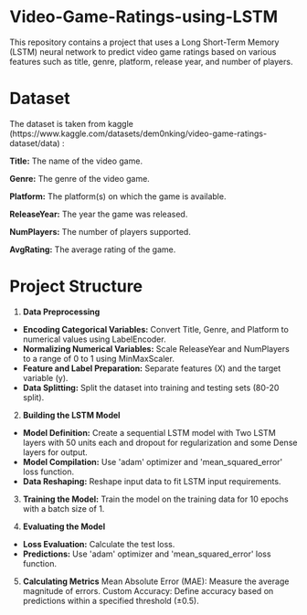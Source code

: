 # Video-Game-Ratings-using-LSTM
This repository contains a project that uses a Long Short-Term Memory (LSTM) neural network to predict video game ratings based on various features such as title, genre, platform, release year, and number of players.

# Dataset

<p>The dataset is taken from kaggle (https://www.kaggle.com/datasets/dem0nking/video-game-ratings-dataset/data) :</p>

<b>Title:</b> The name of the video game.

<b>Genre:</b> The genre of the video game.

<b>Platform:</b> The platform(s) on which the game is available.

<b>ReleaseYear:</b> The year the game was released.

<b>NumPlayers:</b> The number of players supported.

<b>AvgRating:</b> The average rating of the game.

# Project Structure

1. <b>Data Preprocessing</b>

<ul>
  <li><b>Encoding Categorical Variables:</b> Convert Title, Genre, and Platform to numerical values using LabelEncoder.</li>
  <li><b>Normalizing Numerical Variables:</b> Scale ReleaseYear and NumPlayers to a range of 0 to 1 using MinMaxScaler.</li>
  <li><b>Feature and Label Preparation:</b> Separate features (X) and the target variable (y).</li>
  <li><b>Data Splitting:</b> Split the dataset into training and testing sets (80-20 split).</li>
</ul>

2. <b>Building the LSTM Model</b>

<ul>
  <li><b>Model Definition:</b> Create a sequential LSTM model with Two LSTM layers with 50 units each and dropout for regularization and some Dense layers for output.</li>
  <li><b>Model Compilation:</b> Use 'adam' optimizer and 'mean_squared_error' loss function.</li>
  <li><b>Data Reshaping:</b> Reshape input data to fit LSTM input requirements.</li>
</ul>

3. <p><b>Training the Model:</b> Train the model on the training data for 10 epochs with a batch size of 1.</p>

4. <b>Evaluating the Model</b>

<ul>
  <li><b>Loss Evaluation:</b> Calculate the test loss.</li>
  <li><b>Predictions:</b> Use 'adam' optimizer and 'mean_squared_error' loss function.</li>
</ul>

5. <b>Calculating Metrics</b>
Mean Absolute Error (MAE): Measure the average magnitude of errors.
Custom Accuracy: Define accuracy based on predictions within a specified threshold (±0.5).
